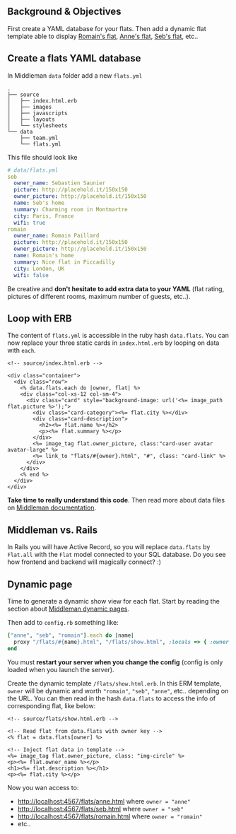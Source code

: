 ## Background & Objectives

First create a YAML database for your flats. Then add a dynamic flat template able to display [Romain's flat](http://lewagon.github.io/middleman-airbnb/flats/romain.html), [Anne's flat](http://lewagon.github.io/middleman-airbnb/flats/anne.html), [Seb's flat](http://lewagon.github.io/middleman-airbnb/flats/seb.html), etc..

## Create a flats YAML database

In Middleman `data` folder add a new `flats.yml`

```
.
├── source
│   ├── index.html.erb
│   ├── images
│   ├── javascripts
│   ├── layouts
│   └── stylesheets
└── data
    ├── team.yml
    └── flats.yml
```

This file should look like


```yaml
# data/flats.yml
seb
  owner_name: Sebastien Saunier
  picture: http://placehold.it/150x150
  owner_picture: http://placehold.it/150x150
  name: Seb's home
  summary: Charming room in Montmartre
  city: Paris, France
  wifi: true
romain
  owner_name: Romain Paillard
  picture: http://placehold.it/150x150
  owner_picture: http://placehold.it/150x150
  name: Romain's home
  summary: Nice flat in Piccadilly
  city: London, UK
  wifi: false
```

Be creative and **don't hesitate to add extra data to your YAML** (flat rating, pictures of different rooms, maximum number of guests, etc..).


## Loop with ERB

The content of `flats.yml` is accessible in the ruby hash `data.flats`. You can now replace your three static cards in `index.html.erb` by looping on data with `each`.


```erb
<!-- source/index.html.erb -->

<div class="container">
  <div class="row">
    <% data.flats.each do |owner, flat| %>
    <div class="col-xs-12 col-sm-4">
      <div class="card" style="background-image: url('<%= image_path flat.picture %>');">
        <div class="card-category"><%= flat.city %></div>
        <div class="card-description">
          <h2><%= flat.name %></h2>
          <p><%= flat.summary %></p>
        </div>
        <%= image_tag flat.owner_picture, class:"card-user avatar avatar-large" %>
        <%= link_to "flats/#{owner}.html", "#", class: "card-link" %>
      </div>
    </div>
    <% end %>
  </div>
</div>
```

**Take time to really understand this code**. Then read more about data files on [Middleman documentation](https://middlemanapp.com/advanced/data_files/).

## Middleman vs. Rails

In Rails you will have Active Record, so you will replace `data.flats` by `Flat.all` with the `Flat` model connected to your SQL database. Do you see how frontend and backend will magically connect? :)

## Dynamic page

Time to generate a dynamic show view for each flat. Start by reading the section about [Middleman dynamic pages](https://middlemanapp.com/advanced/dynamic_pages/).

Then add to `config.rb` something like:


```ruby
["anne", "seb", "romain"].each do |name|
  proxy "/flats/#{name}.html", "/flats/show.html", :locals => { :owner => name }, :ignore => true
end
```

You must **restart your server when you change the config** (config is only loaded when you launch the server).

Create the dynamic template `/flats/show.html.erb`. In this ERM template, `owner` will be dynamic and worth `"romain"`, `"seb"`, `"anne"`, etc.. depending on the URL. You can then read in the hash `data.flats` to access the info of corresponding flat, like below:


```erb
<!-- source/flats/show.html.erb -->

<!-- Read flat from data.flats with owner key -->
<% flat = data.flats[owner] %>

<!-- Inject flat data in template -->
<%= image_tag flat.owner_picture, class: "img-circle" %>
<p><%= flat.owner_name %></p>
<h1><%= flat.description %></h1>
<p><%= flat.city %></p>

```

Now you wan access to:

- [http://localhost:4567/flats/anne.html](http://localhost:4567/flats/anne.html) where `owner = "anne"`
- [http://localhost:4567/flats/seb.html](http://localhost:4567/flats/anne.html) where `owner = "seb"`
- [http://localhost:4567/flats/romain.html](http://localhost:4567/flats/anne.html) where `owner = "romain"`
- etc..

